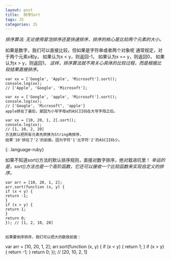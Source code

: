 ```yaml
---
layout: post
title:  排序Sort
tags: JS
categories: JS
---
```



*排序算法: 无论使用冒泡排序还是快速排序，排序的核心是比较两个元素的大小。*

如果是数字，我们可以直接比较，但如果是字符串或者两个对象呢
通常规定，对于两个元素x和y，
如果认为x \< y，则返回-1，
如果认为x == y，则返回0，
如果认为x \> y，则返回1，
*这样，排序算法就不用关心具体的比较过程，而是根据比较结果直接排序。*






~~~
var xx = ['Google', 'Apple', 'Microsoft'].sort();
console.log(xx);
// ['Apple', 'Google', 'Microsoft'];

var xx = ['Google', 'apple', 'Microsoft'].sort();
console.log(xx);
// ['Google', 'Microsoft", 'apple']
apple排在了最后，是因为小写字母a的ASCII码在大写字母之后。

var xx = [10, 20, 1, 2].sort();
console.log(xx);
// [1, 10, 2, 20]
方法默认把所有元素先转换为String再排序，
结果'10'排在了'2'的前面，因为字符'1'比字符'2'的ASCII码小。
~~~
{: .language-ruby}


如果不知道sort()方法的默认排序规则，直接对数字排序，绝对栽进坑里！
*幸运的是，sort()方法也是一个高阶函数，它还可以接收一个比较函数来实现自定义的排序。*

~~~
var arr = [10, 20, 1, 2];
arr.sort(function (x, y) {
if (x < y) {
return -1;
}
if (x > y) {
return 1;
}
return 0;
}); // [1, 2, 10, 20]


如果要倒序排序，我们可以把大的数放前面：
~~~
var arr = [10, 20, 1, 2];
arr.sort(function (x, y) {
if (x \< y) {
return 1;
}
if (x \> y) {
return -1;
}
return 0;
}); // [20, 10, 2, 1]



